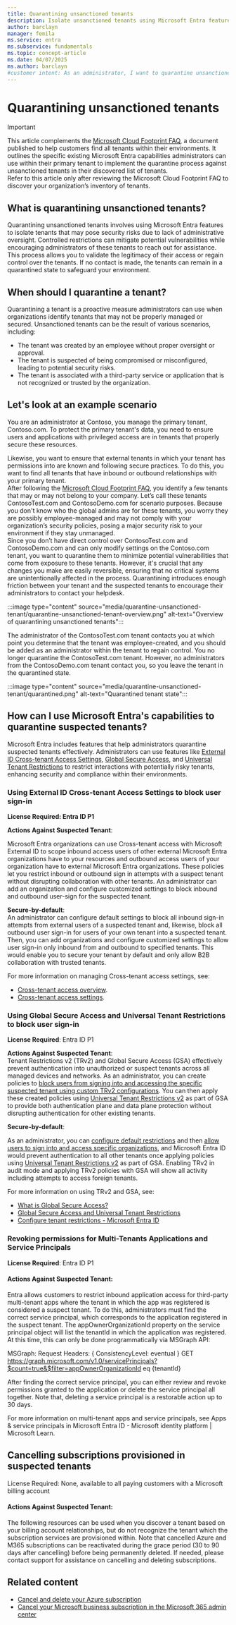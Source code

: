 ```yaml
---  
title: Quarantining unsanctioned tenants  
description: Isolate unsanctioned tenants using Microsoft Entra features. Follow steps to quarantine unapproved tenants and strengthen security.  
author: barclayn  
manager: femila  
ms.service: entra  
ms.subservice: fundamentals  
ms.topic: concept-article  
ms.date: 04/07/2025  
ms.author: barclayn  
#customer intent: As an administrator, I want to quarantine unsanctioned tenants to reduce security risks and ensure compliance with security policies.  
---  
```


# Quarantining unsanctioned tenants  

>[!IMPORTANT]  
> This article complements the [Microsoft Cloud Footprint FAQ](/azure/cost-management-billing/manage/discover-cloud-footprint), a document published to help customers find all tenants within their environments. It outlines the specific existing Microsoft Entra capabilities administrators can use within their primary tenant to implement the quarantine process against unsanctioned tenants in their discovered list of tenants.  
Refer to this article only after reviewing the Microsoft Cloud Footprint FAQ to discover your organization’s inventory of tenants.

## What is quarantining unsanctioned tenants?

Quarantining unsanctioned tenants involves using Microsoft Entra features to isolate tenants that may pose security risks due to lack of administrative oversight. Controlled restrictions can mitigate potential vulnerabilities while encouraging administrators of these tenants to reach out for assistance. This process allows you to validate the legitimacy of their access or regain control over the tenants. If no contact is made, the tenants can remain in a quarantined state to safeguard your environment.  

 

## When should I quarantine a tenant?  

Quarantining a tenant is a proactive measure administrators can use when organizations identify tenants that may not be properly managed or secured. Unsanctioned tenants can be the result of various scenarios, including:

- The tenant was created by an employee without proper oversight or approval.
- The tenant is suspected of being compromised or misconfigured, leading to potential security risks.
- The tenant is associated with a third-party service or application that is not recognized or trusted by the organization.

## Let's look at an example scenario

You are an administrator at Contoso, you manage the primary tenant, Contoso.com. To protect the primary tenant's data, you need to ensure users and applications with privileged access are in tenants that properly secure these resources.

 Likewise, you want to ensure that external tenants in which your tenant has permissions into are known and following secure practices. To do this, you want to find all tenants that have inbound or outbound relationships with your primary tenant.  
After following the [Microsoft Cloud Footprint FAQ](/azure/cost-management-billing/manage/discover-cloud-footprint.md), you identify a few tenants that may or may not belong to your company. Let’s call these tenants ContosoTest.com and ContosoDemo.com for scenario purposes. Because you don't know who the global admins are for these tenants, you worry they are possibly employee-managed and may not comply with your organization’s security policies, posing a major security risk to your environment if they stay unmanaged.  
Since you don’t have direct control over ContosoTest.com and ContosoDemo.com and can only modify settings on the Contoso.com tenant, you want to quarantine them to minimize potential vulnerabilities that come from exposure to these tenants. However, it's crucial that any changes you make are easily reversible, ensuring that no critical systems are unintentionally affected in the process. Quarantining introduces enough friction between your tenant and the suspected tenants to encourage their administrators to contact your helpdesk.  

:::image type="content" source="media/quarantine-unsanctioned-tenant/quarantine-unsanctioned-tenant-overview.png" alt-text="Overview of quarantining unsanctioned tenants":::  

The administrator of the ContosoTest.com tenant contacts you at which point you determine that the tenant was employee-created, and you should be added as an administrator within the tenant to regain control. You no longer quarantine the ContosoTest.com tenant. However, no administrators from the ContosoDemo.com tenant contact you, so you leave the tenant in the quarantined state.  

:::image type="content" source="media/quarantine-unsanctioned-tenant/quarantined.png" alt-text="Quarantined tenant state":::  

## How can I use Microsoft Entra's capabilities to quarantine suspected tenants?  

Microsoft Entra includes features that help administrators quarantine suspected tenants effectively. Administrators can use features like [External ID Cross-tenant Access Settings](../external-id/cross-tenant-access-overview.md), [Global Secure Access](../global-secure-access/overview-what-is-global-secure-access.md), and [Universal Tenant Restrictions](../global-secure-access/how-to-universal-tenant-restrictions.md) to restrict interactions with potentially risky tenants, enhancing security and compliance within their environments.  

### Using External ID Cross-tenant Access Settings to block user sign-in  

**License Required: Entra ID P1**  

**Actions Against Suspected Tenant**:  

Microsoft Entra organizations can use Cross-tenant access with Microsoft External ID to scope inbound access users of other external Microsoft Entra organizations have to your resources and outbound access users of your organization have to external Microsoft Entra organizations. These policies let you restrict inbound or outbound sign in attempts with a suspect tenant without disrupting collaboration with other tenants. An administrator can add an organization and configure customized settings to block inbound and outbound user-sign for the suspected tenant.  

**Secure-by-default**:  
An administrator can configure default settings to block all inbound sign-in attempts from external users of a suspected tenant and, likewise, block all outbound user sign-in for users of your own tenant into a suspected tenant. Then, you can add organizations and configure customized settings to allow user sign-in only inbound from and outbound to specified tenants. This would enable you to secure your tenant by default and only allow B2B collaboration with trusted tenants.  

For more information on managing Cross-tenant access settings, see:  

- [Cross-tenant access overview](../external-id/cross-tenant-access-overview.md).  
- [Cross-tenant access settings](../external-id/cross-tenant-access-settings-b2b-collaboration?source=recommendations.md).  

### Using Global Secure Access and Universal Tenant Restrictions to block user sign-in  

**License Required**: Entra ID P1  

**Actions Against Suspected Tenant**:  
Tenant Restrictions v2 (TRv2) and Global Secure Access (GSA) effectively prevent authentication into unauthorized or suspect tenants across all managed devices and networks. As an administrator, you can create policies to [block users from signing into and accessing the specific suspected tenant using custom TRv2 configurations](../entra/external-id/tenant-restrictions-v2.md#step-2-configure-tenant-restrictions-v2-for-specific-partners). You can then apply these created policies using [Universal Tenant Restrictions v2](../global-secure-access/how-to-universal-tenant-restrictions.md) as part of GSA to provide both authentication plane and data plane protection without disrupting authentication for other existing tenants.  

**Secure-by-default**:  

As an administrator, you can [configure default restrictions](../external-id/tenant-restrictions-v2.md#step-1-configure-default-tenant-restrictions-v2) and then [allow users to sign into and access specific organizations](../external-id/tenant-restrictions-v2.md#step-2-configure-tenant-restrictions-v2-for-specific-partners), and Microsoft Entra ID would prevent authentication to all other tenants once applying policies using [Universal Tenant Restrictions v2](../global-secure-access/how-to-universal-tenant-restrictions.md) as part of GSA. Enabling TRv2 in audit mode and applying TRv2 policies with GSA will show all activity including attempts to access foreign tenants.  

For more information on using TRv2 and GSA, see:  
- [What is Global Secure Access?](../global-secure-access/overview-what-is-global-secure-access.md)  
- [Global Secure Access and Universal Tenant Restrictions](../global-secure-access/how-to-universal-tenant-restrictions.md)  
- [Configure tenant restrictions - Microsoft Entra ID](../external-id/tenant-restrictions-v2.md)  


### Revoking permissions for Multi-Tenants Applications and Service Principals

**License Required**: Entra ID P1

#### Actions Against Suspected Tenant:

Entra allows customers to restrict inbound application access for third-party multi-tenant apps where the tenant in which the app was registered is considered a suspect tenant. To do this, administrators must find the correct service principal, which corresponds to the application registered in the suspect tenant. The appOwnerOrganizationId property on the service principal object will list the tenantId in which the application was registered. At this time, this can only be done programmatically via MSGraph API:

MSGraph:
Request Headers: { ConsistencyLevel: eventual }
GET https://graph.microsoft.com/v1.0/servicePrincipals?$count=true&$filter=appOwnerOrganizationId eq {tenantId}

After finding the correct service principal, you can either review and revoke permissions granted to the application or delete the service principal all together. Note that, deleting a service principal is a restorable action up to 30 days.

For more information on multi-tenant apps and service principals, see Apps & service principals in Microsoft Entra ID - Microsoft identity platform | Microsoft Learn.


## Cancelling subscriptions provisioned in suspected tenants  

License Required: None, available to all paying customers with a Microsoft billing account  

#### Actions Against Suspected Tenant:

The following resources can be used when you discover a tenant based on your billing account relationships, but do not recognize the tenant which the subscription services are provisioned within. Note that cancelled Azure and M365 subscriptions can be reactivated during the grace period (30 to 90 days after cancelling) before being permanently deleted. If needed, please contact support for assistance on cancelling and deleting subscriptions.  

## Related content  

- [Cancel and delete your Azure subscription](/azure/cost-management-billing/manage/cancel-azure-subscription)  
- [Cancel your Microsoft business subscription in the Microsoft 365 admin center](/microsoft-365/commerce/subscriptions/cancel-your-subscription)  
